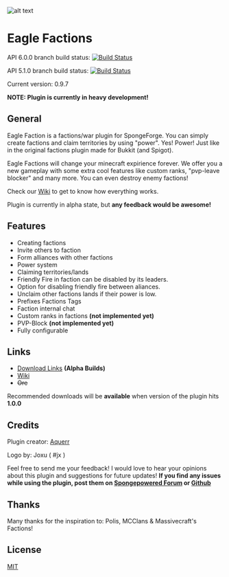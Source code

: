 ![alt text](http://i.imgur.com/Lh7W1Mo.png)

# Eagle Factions

API 6.0.0 branch build status: [![Build Status](https://travis-ci.org/Aquerr/EagleFactions.svg?branch=1.11.2%2Fapi-6.0.0)](https://travis-ci.org/Aquerr/EagleFactions)

API 5.1.0 branch build status: [![Build Status](https://travis-ci.org/Aquerr/EagleFactions.svg?branch=1.10.2%2Fapi-5.1.0)](https://travis-ci.org/Aquerr/EagleFactions)

Current version: 0.9.7

**NOTE: Plugin is currently in heavy development!**

## General
Eagle Faction is a factions/war plugin for SpongeForge. You can simply create factions and claim territories by using "power". Yes! Power! Just like in the original factions plugin made for Bukkit (and Spigot).

Eagle Factions will change your minecraft expirience forever. We offer you a new gameplay with some extra cool features like custom ranks, "pvp-leave blocker" and many more. You can even destroy enemy factions!

Check our [Wiki](https://github.com/Aquerr/EagleFactions/wiki) to get to know how everything works.

Plugin is currently in alpha state, but **any feedback would be awesome!**

## Features

* Creating factions
* Invite others to faction
* Form alliances with other factions
* Power system
* Claiming territories/lands
* Friendly Fire in faction can be disabled by its leaders.
* Option for disabling friendly fire between aliances.
* Unclaim other factions lands if their power is low.
* Prefixes Factions Tags
* Faction internal chat
* Custom ranks in factions **(not implemented yet)**
* PVP-Block **(not implemented yet)**
* Fully configurable

## Links

* [Download Links](https://github.com/Aquerr/EagleFactions/releases) **(Alpha Builds)**
* [Wiki](https://github.com/Aquerr/EagleFactions/wiki)
* ~~Ore~~

Recommended downloads will be **available** when version of the plugin hits **1.0.0**

## Credits

Plugin creator: [Aquerr](https://github.com/Aquerr)

Logo by: Joxu ( #jx )

Feel free to send me your feedback! I would love to hear your opinions about this plugin and suggestions for future updates!
**If you find any issues while using the plugin, post them on [Spongepowered Forum](https://forums.spongepowered.org/t/eagle-factions-a-simple-yet-powerful-war-plugin/20749) or [Github](https://github.com/Aquerr/EagleFactions/issues)**

## Thanks

Many thanks for the inspiration to: Polis, MCClans & Massivecraft's Factions!

## License

[MIT](https://github.com/Aquerr/EagleFactions/blob/master/LICENSE)
